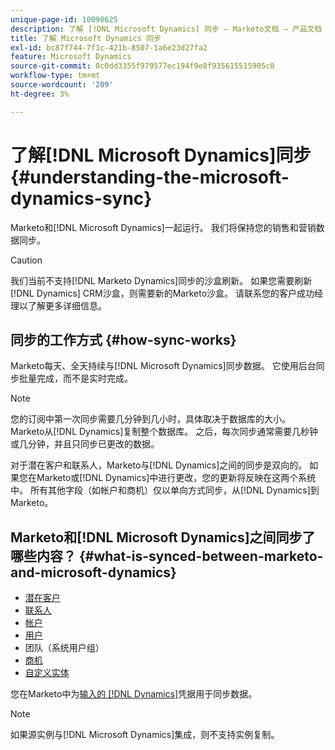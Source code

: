 ```yaml
---
unique-page-id: 10098625
description: 了解 [!DNL Microsoft Dynamics] 同步 — Marketo文档 — 产品文档
title: 了解 Microsoft Dynamics 同步
exl-id: bc87f744-7f1c-421b-8507-1a6e23d27fa2
feature: Microsoft Dynamics
source-git-commit: 0c0dd3355f979577ec194f9e8f935615515905c0
workflow-type: tm+mt
source-wordcount: '209'
ht-degree: 3%

---
```


# 了解[!DNL Microsoft Dynamics]同步 {#understanding-the-microsoft-dynamics-sync}

Marketo和[!DNL Microsoft Dynamics]一起运行。 我们将保持您的销售和营销数据同步。

>[!CAUTION]
>
>我们当前不支持[!DNL Marketo Dynamics]同步的沙盒刷新。 如果您需要刷新[!DNL Dynamics] CRM沙盒，则需要新的Marketo沙盒。 请联系您的客户成功经理以了解更多详细信息。

## 同步的工作方式 {#how-sync-works}

Marketo每天、全天持续与[!DNL Microsoft Dynamics]同步数据。 它使用后台同步批量完成，而不是实时完成。

>[!NOTE]
>
>您的订阅中第一次同步需要几分钟到几小时，具体取决于数据库的大小。 Marketo从[!DNL Dynamics]复制整个数据库。 之后，每次同步通常需要几秒钟或几分钟，并且只同步已更改的数据。

对于潜在客户和联系人，Marketo与[!DNL Dynamics]之间的同步是双向的。 如果您在Marketo或[!DNL Dynamics]中进行更改，您的更新将反映在这两个系统中。 所有其他字段（如帐户和商机）仅以单向方式同步，从[!DNL Dynamics]到Marketo。

## Marketo和[!DNL Microsoft Dynamics]之间同步了哪些内容？ {#what-is-synced-between-marketo-and-microsoft-dynamics}

* [潜在客户](/help/marketo/product-docs/crm-sync/microsoft-dynamics-sync/microsoft-dynamics-sync-details/microsoft-dynamics-sync-lead-sync.md)
* [联系人](/help/marketo/product-docs/crm-sync/microsoft-dynamics-sync/microsoft-dynamics-sync-details/microsoft-dynamics-sync-contact-sync.md)
* [帐户](/help/marketo/product-docs/crm-sync/microsoft-dynamics-sync/microsoft-dynamics-sync-details/microsoft-dynamics-sync-account-sync.md)
* [用户](/help/marketo/product-docs/crm-sync/microsoft-dynamics-sync/microsoft-dynamics-sync-details/microsoft-dynamics-sync-user-sync.md)
* 团队（系统用户组）
* [商机](/help/marketo/product-docs/crm-sync/microsoft-dynamics-sync/microsoft-dynamics-sync-details/microsoft-dynamics-sync-opportunity-sync.md)
* [自定义实体](/help/marketo/product-docs/crm-sync/microsoft-dynamics-sync/microsoft-dynamics-sync-details/enable-sync-for-a-custom-entity.md)

您在Marketo中为[输入的 [!DNL Dynamics]](/help/marketo/product-docs/crm-sync/microsoft-dynamics-sync/sync-setup/microsoft-dynamics-365-with-ropc-connection/step-2-of-4-set-up.md)凭据用于同步数据。

>[!NOTE]
>
>如果源实例与[!DNL Microsoft Dynamics]集成，则不支持实例复制。
